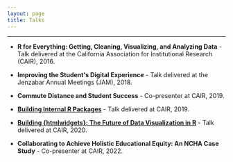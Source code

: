 ```yaml
---
layout: page
title: Talks
---
```


<hr class="small">

- **R for Everything: Getting, Cleaning, Visualizing, and Analyzing Data** - Talk delivered at the California Association for Institutional Research (CAIR), 2016. 

- **Improving the Student's Digital Experience** - Talk delivered at the Jenzabar Annual Meetings (JAM), 2018.

- **Commute Distance and Student Success** - Co-presenter at CAIR, 2019. 

- **[Building Internal R Packages]({{site.url}}/slides/Presentation_Slides.html)** - Talk delivered at CAIR, 2019.

- **[Building {htmlwidgets}: The Future of Data Visualization in R]({{site.url}}/cair-htmlwidgets-slides/slides.html)** - Talk delivered at CAIR, 2020.

- **Collaborating to Achieve Holistic Educational Equity: An NCHA Case Study** - Co-presenter at CAIR, 2022. 
